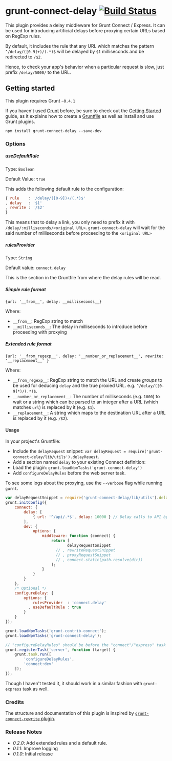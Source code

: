 # grunt-connect-delay [![Build Status](https://travis-ci.org/musically-ut/grunt-connect-delay.png?branch=master)](https://travis-ci.org/musically-ut/grunt-connect-delay)


This plugin provides a delay middleware for Grunt Connect / Express. It can be
used for introducing artificial delays before proxying certain URLs based on
RegExp rules.

By default, it includes the rule that any URL which matches the pattern
`^/delay/([0-9]+)/(.*)$` will be delayed by `$1` milliseconds and be redirected
to `/$2`.

Hence, to check your app's behavior when a particular request is slow, just
prefix `/delay/5000/` to the URL.

## Getting started

This plugin requires Grunt `~0.4.1`

If you haven't used [Grunt](http://gruntjs.com/) before, be sure to check out
the [Getting Started](http://gruntjs.com/getting-started) guide, as it explains
how to create a [Gruntfile](http://gruntjs.com/sample-gruntfile) as well as
install and use Grunt plugins.

```shell
npm install grunt-connect-delay --save-dev
```

### Options

##### useDefaultRule
Type: `Boolean`

Default Value: `true`

This adds the following default rule to the configuration:

```js
{ rule    : '/delay/([0-9])+/(.*)$'
, delay   : '$1'
, rewrite : '/$2'
}
```

This means that to delay a link, you only need to prefix it with
`/delay/:milliseconds/<original URL>`. `grunt-connect-delay` will wait for the
said number of milliseconds before proceeding to the `<original URL>`

##### rulesProvider
Type: `String`

Default value: `connect.delay`

This is the section in the Gruntfile from where the delay rules will be read.

##### Simple rule format

`{url: '__from__', delay: __milliseconds__}`

Where:
 * `__from__`: RegExp string to match
 * `__milliseconds__`: The delay in milliseconds to introduce before proceeding with proxying


##### Extended rule format

`{url: '__from_regexp__', delay: '__number_or_replacement__', rewrite: '__replacement__' }`

Where:
 - `__from_regexp__`: RegExp string to match the URL and create _groups_ to be used for deducing `delay` and the true proxied URL. e.g. `^/delay/([0-9]*)/(.*)$`.
 - `__number_or_replacement__`: The number of milliseconds (e.g. `1000`) to wait or a string which can be parsed to an integer after a URL (which matches `url`) is replaced by it (e.g. `$1`).
 - `__replacement__`: A string which maps to the destination URL after a URL is replaced by it (e.g. `/$2`).


#### Usage

In your project's Gruntfile:
 * Include the `delayRequest` snippet: `var delayRequest = require('grunt-connect-delay/lib/utils').delayReuest`.
 * Add a section named `delay` to your existing Connect definition:
 * Load the plugin: `grunt.loadNpmTasks('grunt-connect-delay')`
 * Add `configureDelayRules` before the web server task.

To see some logs about the proxying, use the `--verbose` flag while running
`gurnt`.

```js
var delayRequestSnippet = require('grunt-connect-delay/lib/utils').delayRequest;
grunt.initConfig({
    connect: {
        delay: [
            { url: '^/api/.*$', delay: 10000 } // Delay calls to API by 10sec
        ],
        dev: {
            options: {
                middleware: function (connect) {
                    return [
                           delayRequestSnippet
                      // , rewriteRequestSnippet
                      // , proxyRequestSnippet
                      // , connect.static(path.resolve(dir))
                    ];
                }
            }
        }
    },
    /* Optional */
    configureDelay: {
        options: {
            rulesProvider  : 'connect.delay'
          , useDefaultRule : true
        }
    }
});

grunt.loadNpmTasks('grunt-contrib-connect');
grunt.loadNpmTasks('grunt-connect-delay');

// "configureDelayRules" should be before the "connect"/"express" task
grunt.registerTask('server', function (target) {
    grunt.task.run([
        'configureDelayRules',
        'connect:dev'
    ]);
});
```

Though I haven't tested it, it should work in a similar fashion with
`grunt-express` task as well.

### Credits

The structure and documentation of this plugin is inspired by
[`grunt-connect-rewrite` plugin](https://github.com/viart/grunt-connect-rewrite).

### Release Notes

 - _0.2.0_: Add extended rules and a default rule.
 - _0.1.1_: Improve logging
 - _0.1.0_: Initial release
